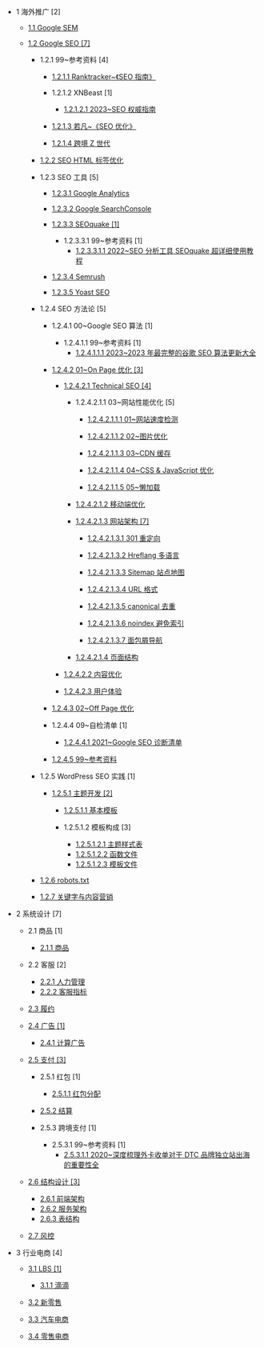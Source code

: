   - 1 海外推广 [2]
    - [1.1 Google SEM](/海外推广/Google%20SEM/README.md)
      
    - [1.2 Google SEO [7]](/海外推广/Google%20SEO/README.md)
      - 1.2.1 99~参考资料 [4]
        - [1.2.1.1 Ranktracker~《SEO 指南》](/海外推广/Google%20SEO/99~参考资料/Ranktracker~《SEO%20指南》/README.md)
          
        - 1.2.1.2 XNBeast [1]
          - [1.2.1.2.1 2023~SEO 权威指南](/海外推广/Google%20SEO/99~参考资料/XNBeast/2023~SEO%20权威指南.md)
        - [1.2.1.3 若凡~《SEO 优化》](/海外推广/Google%20SEO/99~参考资料/若凡~《SEO%20优化》/README.md)
          
        - [1.2.1.4 跨境 Z 世代](/海外推广/Google%20SEO/99~参考资料/跨境%20Z%20世代/README.md)
          
      - [1.2.2 SEO HTML 标签优化](/海外推广/Google%20SEO/SEO%20HTML%20标签优化.md)
      - 1.2.3 SEO 工具 [5]
        - [1.2.3.1 Google Analytics](/海外推广/Google%20SEO/SEO%20工具/Google%20Analytics/README.md)
          
        - [1.2.3.2 Google SearchConsole](/海外推广/Google%20SEO/SEO%20工具/Google%20SearchConsole/README.md)
          
        - [1.2.3.3 SEOquake [1]](/海外推广/Google%20SEO/SEO%20工具/SEOquake/README.md)
          - 1.2.3.3.1 99~参考资料 [1]
            - [1.2.3.3.1.1 2022~SEO 分析工具 SEOquake 超详细使用教程](/海外推广/Google%20SEO/SEO%20工具/SEOquake/99~参考资料/2022~SEO%20分析工具%20SEOquake%20超详细使用教程.md)
        - [1.2.3.4 Semrush](/海外推广/Google%20SEO/SEO%20工具/Semrush/README.md)
          
        - [1.2.3.5 Yoast SEO](/海外推广/Google%20SEO/SEO%20工具/Yoast%20SEO/README.md)
          
      - 1.2.4 SEO 方法论 [5]
        - 1.2.4.1 00~Google SEO 算法 [1]
          - 1.2.4.1.1 99~参考资料 [1]
            - [1.2.4.1.1.1 2023~2023 年最完整的谷歌 SEO 算法更新大全](/海外推广/Google%20SEO/SEO%20方法论/00~Google%20SEO%20算法/99~参考资料/2023~2023%20年最完整的谷歌%20SEO%20算法更新大全.md)
        - [1.2.4.2 01~On Page 优化 [3]](/海外推广/Google%20SEO/SEO%20方法论/01~On%20Page%20优化/README.md)
          - [1.2.4.2.1 Technical SEO [4]](/海外推广/Google%20SEO/SEO%20方法论/01~On%20Page%20优化/Technical%20SEO/README.md)
            - 1.2.4.2.1.1 03~网站性能优化 [5]
              - [1.2.4.2.1.1.1 01~网站速度检测](/海外推广/Google%20SEO/SEO%20方法论/01~On%20Page%20优化/Technical%20SEO/03~网站性能优化/01~网站速度检测/README.md)
                
              - [1.2.4.2.1.1.2 02~图片优化](/海外推广/Google%20SEO/SEO%20方法论/01~On%20Page%20优化/Technical%20SEO/03~网站性能优化/02~图片优化/README.md)
                
              - [1.2.4.2.1.1.3 03~CDN 缓存](/海外推广/Google%20SEO/SEO%20方法论/01~On%20Page%20优化/Technical%20SEO/03~网站性能优化/03~CDN%20缓存/README.md)
                
              - [1.2.4.2.1.1.4 04~CSS & JavaScript 优化](/海外推广/Google%20SEO/SEO%20方法论/01~On%20Page%20优化/Technical%20SEO/03~网站性能优化/04~CSS%20&%20JavaScript%20优化/README.md)
                
              - [1.2.4.2.1.1.5 05~懒加载](/海外推广/Google%20SEO/SEO%20方法论/01~On%20Page%20优化/Technical%20SEO/03~网站性能优化/05~懒加载/README.md)
                
            - [1.2.4.2.1.2 移动端优化](/海外推广/Google%20SEO/SEO%20方法论/01~On%20Page%20优化/Technical%20SEO/移动端优化/README.md)
              
            - [1.2.4.2.1.3 网站架构 [7]](/海外推广/Google%20SEO/SEO%20方法论/01~On%20Page%20优化/Technical%20SEO/网站架构/README.md)
              - [1.2.4.2.1.3.1 301 重定向](/海外推广/Google%20SEO/SEO%20方法论/01~On%20Page%20优化/Technical%20SEO/网站架构/301%20重定向/README.md)
                
              - [1.2.4.2.1.3.2 Hreflang 多语言](/海外推广/Google%20SEO/SEO%20方法论/01~On%20Page%20优化/Technical%20SEO/网站架构/Hreflang%20多语言/README.md)
                
              - [1.2.4.2.1.3.3 Sitemap 站点地图](/海外推广/Google%20SEO/SEO%20方法论/01~On%20Page%20优化/Technical%20SEO/网站架构/Sitemap%20站点地图/README.md)
                
              - [1.2.4.2.1.3.4 URL 格式](/海外推广/Google%20SEO/SEO%20方法论/01~On%20Page%20优化/Technical%20SEO/网站架构/URL%20格式/README.md)
                
              - [1.2.4.2.1.3.5 canonical 去重](/海外推广/Google%20SEO/SEO%20方法论/01~On%20Page%20优化/Technical%20SEO/网站架构/canonical%20去重/README.md)
                
              - [1.2.4.2.1.3.6 noindex 避免索引](/海外推广/Google%20SEO/SEO%20方法论/01~On%20Page%20优化/Technical%20SEO/网站架构/noindex%20避免索引/README.md)
                
              - [1.2.4.2.1.3.7 面包屑导航](/海外推广/Google%20SEO/SEO%20方法论/01~On%20Page%20优化/Technical%20SEO/网站架构/面包屑导航/README.md)
                
            - [1.2.4.2.1.4 页面结构](/海外推广/Google%20SEO/SEO%20方法论/01~On%20Page%20优化/Technical%20SEO/页面结构/README.md)
              
          - [1.2.4.2.2 内容优化](/海外推广/Google%20SEO/SEO%20方法论/01~On%20Page%20优化/内容优化/README.md)
            
          - [1.2.4.2.3 用户体验](/海外推广/Google%20SEO/SEO%20方法论/01~On%20Page%20优化/用户体验/README.md)
            
        - [1.2.4.3 02~Off Page 优化](/海外推广/Google%20SEO/SEO%20方法论/02~Off%20Page%20优化/README.md)
          
        - 1.2.4.4 09~自检清单 [1]
          - [1.2.4.4.1 2021~Google SEO 诊断清单](/海外推广/Google%20SEO/SEO%20方法论/09~自检清单/2021~Google%20SEO%20诊断清单.md)
        - [1.2.4.5 99~参考资料](/海外推广/Google%20SEO/SEO%20方法论/99~参考资料/README.md)
          
      - 1.2.5 WordPress SEO 实践 [1]
        - [1.2.5.1 主题开发 [2]](/海外推广/Google%20SEO/WordPress%20SEO%20实践/主题开发/README.md)
          - [1.2.5.1.1 基本模板](/海外推广/Google%20SEO/WordPress%20SEO%20实践/主题开发/基本模板/README.md)
            
          - 1.2.5.1.2 模板构成 [3]
            - [1.2.5.1.2.1 主题样式表](/海外推广/Google%20SEO/WordPress%20SEO%20实践/主题开发/模板构成/主题样式表.md)
            - [1.2.5.1.2.2 函数文件](/海外推广/Google%20SEO/WordPress%20SEO%20实践/主题开发/模板构成/函数文件.md)
            - [1.2.5.1.2.3 模板文件](/海外推广/Google%20SEO/WordPress%20SEO%20实践/主题开发/模板构成/模板文件.md)
      - [1.2.6 robots.txt](/海外推广/Google%20SEO/robots.txt.md)
      - [1.2.7 关键字与内容营销](/海外推广/Google%20SEO/关键字与内容营销/README.md)
        
  - 2 系统设计 [7]
    - 2.1 商品 [1]
      - [2.1.1 商品](/系统设计/商品/商品.md)
    - 2.2 客服 [2]
      - [2.2.1 人力管理](/系统设计/客服/人力管理.md)
      - [2.2.2 客服指标](/系统设计/客服/客服指标.md)
    - [2.3 履约](/系统设计/履约/README.md)
      
    - [2.4 广告 [1]](/系统设计/广告/README.md)
      - [2.4.1 计算广告](/系统设计/广告/计算广告.md)
    - [2.5 支付 [3]](/系统设计/支付/README.md)
      - 2.5.1 红包 [1]
        - [2.5.1.1 红包分配](/系统设计/支付/红包/红包分配.md)
      - [2.5.2 结算](/系统设计/支付/结算/README.md)
        
      - 2.5.3 跨境支付 [1]
        - 2.5.3.1 99~参考资料 [1]
          - [2.5.3.1.1 2020~深度梳理外卡收单对于 DTC 品牌独立站出海的重要性全](/系统设计/支付/跨境支付/99~参考资料/2020~深度梳理外卡收单对于%20DTC%20品牌独立站出海的重要性全.md)
    - [2.6 结构设计 [3]](/系统设计/结构设计/README.md)
      - [2.6.1 前端架构](/系统设计/结构设计/前端架构.md)
      - [2.6.2 服务架构](/系统设计/结构设计/服务架构.md)
      - [2.6.3 表结构](/系统设计/结构设计/表结构.md)
    - [2.7 风控](/系统设计/风控/README.md)
      
  - 3 行业电商 [4]
    - [3.1 LBS [1]](/行业电商/LBS/README.md)
      - [3.1.1 滴滴](/行业电商/LBS/滴滴.md)
    - [3.2 新零售](/行业电商/新零售/README.md)
      
    - [3.3 汽车电商](/行业电商/汽车电商/README.md)
      
    - [3.4 零售电商](/行业电商/零售电商/README.md)
      
